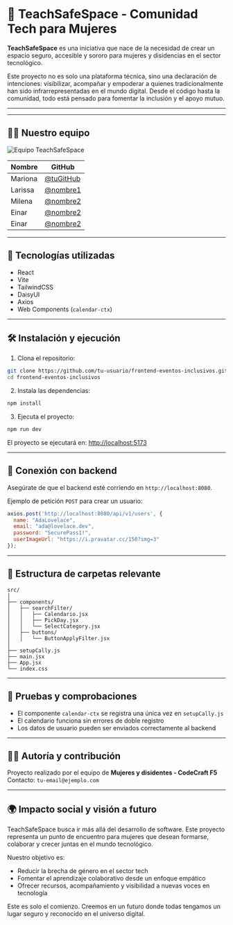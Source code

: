 # 🤝 TeachSafeSpace - Comunidad Tech para Mujeres

**TeachSafeSpace** es una iniciativa que nace de la necesidad de crear un espacio seguro, accesible y sororo para mujeres y disidencias en el sector tecnológico.

Este proyecto no es solo una plataforma técnica, sino una declaración de intenciones: visibilizar, acompañar y empoderar a quienes tradicionalmente han sido infrarrepresentadas en el mundo digital. Desde el código hasta la comunidad, todo está pensado para fomentar la inclusión y el apoyo mutuo.

---
---

## 👩‍💻 Nuestro equipo

![Equipo TeachSafeSpace](.https://videos.openai.com/vg-assets/assets%2Ftask_01jtpamehxfkabncc953ejex0x%2F1746653641_img_0.webp?st=2025-05-07T20%3A05%3A00Z&se=2025-05-13T21%3A05%3A00Z&sks=b&skt=2025-05-07T20%3A05%3A00Z&ske=2025-05-13T21%3A05%3A00Z&sktid=a48cca56-e6da-484e-a814-9c849652bcb3&skoid=aa5ddad1-c91a-4f0a-9aca-e20682cc8969&skv=2019-02-02&sv=2018-11-09&sr=b&sp=r&spr=https%2Chttp&sig=R3i4Y0vNiK8tsG1fnPJfSzUDWTY3kIZw30dl%2BV5m6QM%3D&az=oaivgprodscus)

| Nombre           | GitHub                                      |                                     
|------------------|---------------------------------------------|
| Mariona          | [@tuGitHub](cuyass)    | 
| Larissa          | [@nombre1](https://github.com/saudlari)      | 
| Milena           | [@nombre2](https://github.com/MilenaOcoro)      | 
| Einar            | [@nombre2](https://github.com/MilenaOcoro)      | 
| Einar            | [@nombre2](https://github.com/rieradipe)      | 


---

## 🚀 Tecnologías utilizadas

- React
- Vite
- TailwindCSS
- DaisyUI
- Axios
- Web Components (`calendar-ctx`)

---

## 🛠️ Instalación y ejecución

1. Clona el repositorio:

```bash
git clone https://github.com/tu-usuario/frontend-eventos-inclusivos.git
cd frontend-eventos-inclusivos
```

2. Instala las dependencias:

```bash
npm install
```

3. Ejecuta el proyecto:

```bash
npm run dev
```

El proyecto se ejecutará en: [http://localhost:5173](http://localhost:5173)

---

## 🔌 Conexión con backend

Asegúrate de que el backend esté corriendo en `http://localhost:8080`.

Ejemplo de petición `POST` para crear un usuario:

```js
axios.post('http://localhost:8080/api/v1/users', {
  name: "AdaLovelace",
  email: "ada@lovelace.dev",
  password: "SecurePass1!",
  userImageUrl: "https://i.pravatar.cc/150?img=3"
});
```

---

## 📁 Estructura de carpetas relevante

```
src/
│
├── components/
│   ├── searchFilter/
│   │   ├── Calendario.jsx
│   │   ├── PickDay.jsx
│   │   └── SelectCategory.jsx
│   ├── buttons/
│   │   └── ButtonApplyFilter.jsx
│
├── setupCally.js
├── main.jsx
├── App.jsx
└── index.css
```

---

## 🧪 Pruebas y comprobaciones

- El componente `calendar-ctx` se registra una única vez en `setupCally.js`
- El calendario funciona sin errores de doble registro
- Los datos de usuario pueden ser enviados correctamente al backend

---

## 👩‍💻 Autoría y contribución

Proyecto realizado por el equipo de **Mujeres y disidentes - CodeCraft F5**  
Contacto: `tu-email@ejemplo.com`

---

## 🌍 Impacto social y visión a futuro

TeachSafeSpace busca ir más allá del desarrollo de software. Este proyecto representa un punto de encuentro para mujeres que desean formarse, colaborar y crecer juntas en el mundo tecnológico.

Nuestro objetivo es:

- Reducir la brecha de género en el sector tech
- Fomentar el aprendizaje colaborativo desde un enfoque empático
- Ofrecer recursos, acompañamiento y visibilidad a nuevas voces en tecnología

Este es solo el comienzo. Creemos en un futuro donde todas tengamos un lugar seguro y reconocido en el universo digital.
